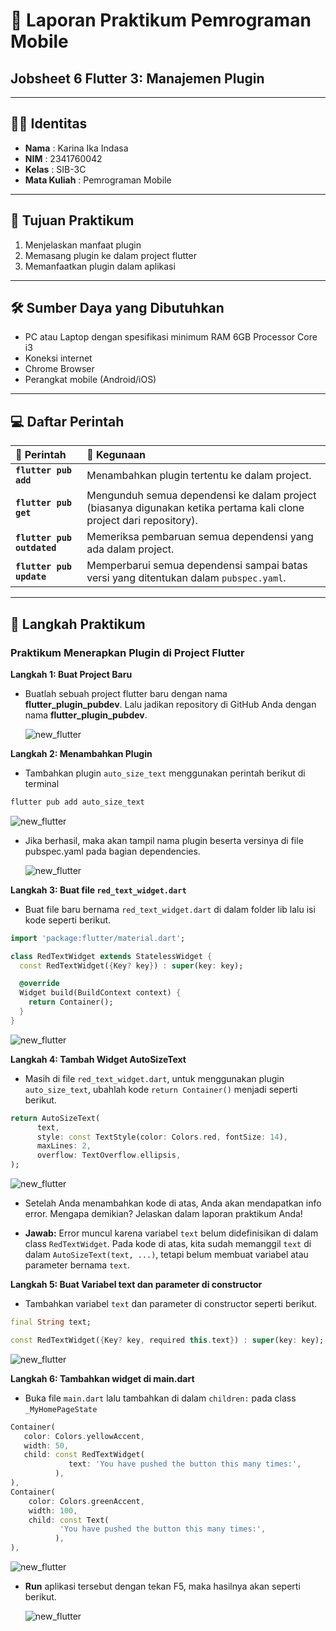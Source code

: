 # 📱 Laporan Praktikum Pemrograman Mobile  

## Jobsheet 6 Flutter 3: Manajemen Plugin

---

## 🙋‍♀️ Identitas  
- **Nama**  : Karina Ika Indasa  
- **NIM**   : 2341760042  
- **Kelas** : SIB-3C  
- **Mata Kuliah** : Pemrograman Mobile  

---

## 🎯 Tujuan Praktikum  
1. Menjelaskan manfaat plugin 
2. Memasang plugin ke dalam project flutter
3. Memanfaatkan plugin dalam aplikasi

---

## 🛠️ Sumber Daya yang Dibutuhkan
- PC atau Laptop dengan spesifikasi minimum RAM 6GB Processor Core i3
- Koneksi internet
- Chrome Browser
- Perangkat mobile (Android/iOS)

--- 

## 💻 Daftar Perintah  

| 💬 Perintah | 🧠 Kegunaan |
|:--|:--|
|**`flutter pub add`** | Menambahkan plugin tertentu ke dalam project. |
|**`flutter pub get`** | Mengunduh semua dependensi ke dalam project (biasanya digunakan ketika pertama kali clone project dari repository). |
|**`flutter pub outdated`** | Memeriksa pembaruan semua dependensi yang ada dalam project. |
|**`flutter pub update`** | Memperbarui semua dependensi sampai batas versi yang ditentukan dalam `pubspec.yaml`. |

---

## 📝 Langkah Praktikum  
### Praktikum Menerapkan Plugin di Project Flutter
**Langkah 1: Buat Project Baru**
- Buatlah sebuah project flutter baru dengan nama **flutter_plugin_pubdev**. Lalu jadikan repository di GitHub Anda dengan nama **flutter_plugin_pubdev**.

    ![new_flutter](images/P1langkah1.png)

**Langkah 2: Menambahkan Plugin**
- Tambahkan plugin `auto_size_text` menggunakan perintah berikut di terminal

```bash
flutter pub add auto_size_text
```

   ![new_flutter](images/P1langkah2.png)

- Jika berhasil, maka akan tampil nama plugin beserta versinya di file pubspec.yaml pada bagian dependencies.

    ![new_flutter](images/P1langkah2_1.png)

**Langkah 3: Buat file `red_text_widget.dart`**
- Buat file baru bernama `red_text_widget.dart` di dalam folder lib lalu isi kode seperti berikut.

```dart
import 'package:flutter/material.dart';

class RedTextWidget extends StatelessWidget {
  const RedTextWidget({Key? key}) : super(key: key);

  @override
  Widget build(BuildContext context) {
    return Container();
  }
}
```

  ![new_flutter](images/P1langkah3.png)

**Langkah 4: Tambah Widget AutoSizeText**
- Masih di file `red_text_widget.dart`, untuk menggunakan plugin `auto_size_text`, ubahlah kode `return Container()` menjadi seperti berikut.

``` dart
return AutoSizeText(
      text,
      style: const TextStyle(color: Colors.red, fontSize: 14),
      maxLines: 2,
      overflow: TextOverflow.ellipsis,
);
```

   ![new_flutter](images/P1langkah4.png)

- Setelah Anda menambahkan kode di atas, Anda akan mendapatkan info error. Mengapa demikian? Jelaskan dalam laporan praktikum Anda!

- **Jawab:** Error muncul karena variabel `text` belum didefinisikan di dalam class `RedTextWidget`.
Pada kode di atas, kita sudah memanggil `text` di dalam `AutoSizeText(text, ...)`,
tetapi belum membuat variabel atau parameter bernama `text`.

**Langkah 5: Buat Variabel text dan parameter di constructor**
- Tambahkan variabel `text` dan parameter di constructor seperti berikut.

```dart
final String text;

const RedTextWidget({Key? key, required this.text}) : super(key: key);
```

   ![new_flutter](images/P1langkah5.png)

**Langkah 6: Tambahkan widget di main.dart**
- Buka file `main.dart` lalu tambahkan di dalam `children:` pada class `_MyHomePageState`

```dart
Container(
   color: Colors.yellowAccent,
   width: 50,
   child: const RedTextWidget(
             text: 'You have pushed the button this many times:',
          ),
),
Container(
    color: Colors.greenAccent,
    width: 100,
    child: const Text(
           'You have pushed the button this many times:',
          ),
),
```

   ![new_flutter](images/P1langkah6.png)

- **Run** aplikasi tersebut dengan tekan F5, maka hasilnya akan seperti berikut.

  ![new_flutter](images/P1langkah7.png)

